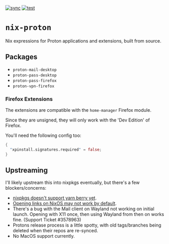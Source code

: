 [![sync](https://github.com/DuskSystems/nix-proton/actions/workflows/sync.yml/badge.svg)](https://github.com/DuskSystems/nix-proton/actions/workflows/sync.yml)
[![test](https://github.com/DuskSystems/nix-proton/actions/workflows/test.yml/badge.svg)](https://github.com/DuskSystems/nix-proton/actions/workflows/test.yml)

# `nix-proton`

Nix expressions for Proton applications and extensions, built from source.

## Packages

- `proton-mail-desktop`
- `proton-pass-desktop`
- `proton-pass-firefox`
- `proton-vpn-firefox`

### Firefox Extensions

The extensions are compatible with the `home-manager` Firefox module.

Since they are unsigned, they will only work with the 'Dev Edition' of Firefox.

You'll need the following config too:

```nix
{
  "xpinstall.signatures.required" = false;
}
```

## Upstreaming

I'll likely upstream this into nixpkgs eventually, but there's a few blockers/concerns:
- [nixpkgs doesn't support yarn berry yet](https://github.com/NixOS/nixpkgs/issues/254369).
- [Opening links on NixOS may not work by default](https://github.com/NixOS/nixpkgs/issues/160923).
- There's a bug with the Mail client on Wayland not working on initial launch. Opening with X11 once, then using Wayland from then on works fine. (Support Ticket #3578963)
- Protons release process is a little spotty, with old tags/branches being deleted when their repos are re-synced.
- No MacOS support currently.
